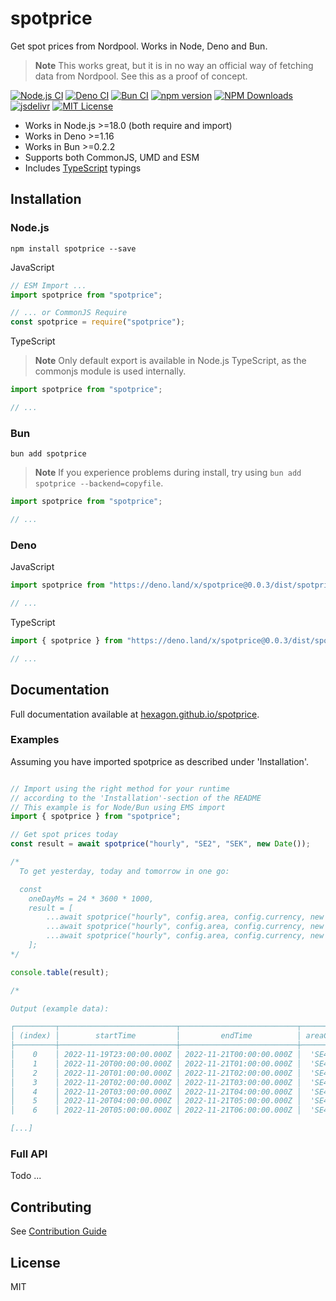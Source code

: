 # spotprice

Get spot prices from Nordpool. Works in Node, Deno and Bun.

> **Note** This works great, but it is in no way an official way of fetching data from Nordpool. See this as a proof of concept.

[![Node.js CI](https://github.com/Hexagon/spotprice/actions/workflows/node.js.yml/badge.svg)](https://github.com/Hexagon/spotprice/actions/workflows/node.js.yml) [![Deno CI](https://github.com/Hexagon/spotprice/actions/workflows/deno.yml/badge.svg)](https://github.com/Hexagon/spotprice/actions/workflows/deno.yml) [![Bun CI](https://github.com/Hexagon/spotprice/actions/workflows/bun.yaml/badge.svg)](https://github.com/Hexagon/spotprice/actions/workflows/bun.yaml)
[![npm version](https://badge.fury.io/js/spotprice.svg)](https://badge.fury.io/js/spotprice) [![NPM Downloads](https://img.shields.io/npm/dm/spotprice.svg)](https://www.npmjs.org/package/spotprice) [![jsdelivr](https://data.jsdelivr.com/v1/package/npm/spotprice/badge?style=rounded)](https://www.jsdelivr.com/package/npm/spotprice) 
[![MIT License](https://img.shields.io/badge/license-MIT-blue.svg)](https://github.com/Hexagon/spotprice/blob/master/LICENSE) 

*   Works in Node.js >=18.0 (both require and import)
*   Works in Deno >=1.16
*   Works in Bun >=0.2.2
*   Supports both CommonJS, UMD and ESM
*   Includes [TypeScript](https://www.typescriptlang.org/) typings

## Installation

### Node.js

```npm install spotprice --save```

JavaScript

```javascript
// ESM Import ...
import spotprice from "spotprice";

// ... or CommonJS Require
const spotprice = require("spotprice");
```

TypeScript

> **Note** Only default export is available in Node.js TypeScript, as the commonjs module is used internally.

```typescript
import spotprice from "spotprice";

// ...
```

### Bun

```bun add spotprice```

> **Note** If you experience problems during install, try using `bun add spotprice --backend=copyfile`.

```javascript
import spotprice from "spotprice";

// ...
```

### Deno

JavaScript

```javascript
import spotprice from "https://deno.land/x/spotprice@0.0.3/dist/spotprice.min.mjs";

// ...
```

TypeScript

```typescript
import { spotprice } from "https://deno.land/x/spotprice@0.0.3/dist/spotprice.min.mjs";

// ...
```

## Documentation

Full documentation available at [hexagon.github.io/spotprice](https://hexagon.github.io/spotprice/).

### Examples

Assuming you have imported spotprice as described under 'Installation'.

```javascript

// Import using the right method for your runtime
// according to the 'Installation'-section of the README
// This example is for Node/Bun using EMS import
import { spotprice } from "spotprice";

// Get spot prices today
const result = await spotprice("hourly", "SE2", "SEK", new Date());

/* 
  To get yesterday, today and tomorrow in one go:

  const
    oneDayMs = 24 * 3600 * 1000,
    result = [
        ...await spotprice("hourly", config.area, config.currency, new Date(new Date().getTime() - oneDayMs)),
        ...await spotprice("hourly", config.area, config.currency, new Date()),
        ...await spotprice("hourly", config.area, config.currency, new Date(new Date().getTime() + oneDayMs)),
    ];
*/

console.table(result);

/* 

Output (example data):

┌─────────┬──────────────────────────┬──────────────────────────┬──────────┬───────────┬───────────┐
│ (index) │        startTime         │         endTime          │ areaCode │ spotPrice │   unit    │
├─────────┼──────────────────────────┼──────────────────────────┼──────────┼───────────┼───────────┤
│    0    │ 2022-11-19T23:00:00.000Z │ 2022-11-21T00:00:00.000Z │  'SE4'   │  1394.85  │ 'SEK/MWh' │
│    1    │ 2022-11-20T00:00:00.000Z │ 2022-11-21T01:00:00.000Z │  'SE4'   │  1395.06  │ 'SEK/MWh' │
│    2    │ 2022-11-20T01:00:00.000Z │ 2022-11-21T02:00:00.000Z │  'SE4'   │  1492.11  │ 'SEK/MWh' │
│    3    │ 2022-11-20T02:00:00.000Z │ 2022-11-21T03:00:00.000Z │  'SE4'   │  1443.97  │ 'SEK/MWh' │
│    4    │ 2022-11-20T03:00:00.000Z │ 2022-11-21T04:00:00.000Z │  'SE4'   │  1548.6   │ 'SEK/MWh' │
│    5    │ 2022-11-20T04:00:00.000Z │ 2022-11-21T05:00:00.000Z │  'SE4'   │  1708.96  │ 'SEK/MWh' │
│    6    │ 2022-11-20T05:00:00.000Z │ 2022-11-21T06:00:00.000Z │  'SE4'   │  2871.89  │ 'SEK/MWh' │

[...]

```

### Full API

Todo ...

## Contributing

See [Contribution Guide](/CONTRIBUTING.md)

## License

MIT